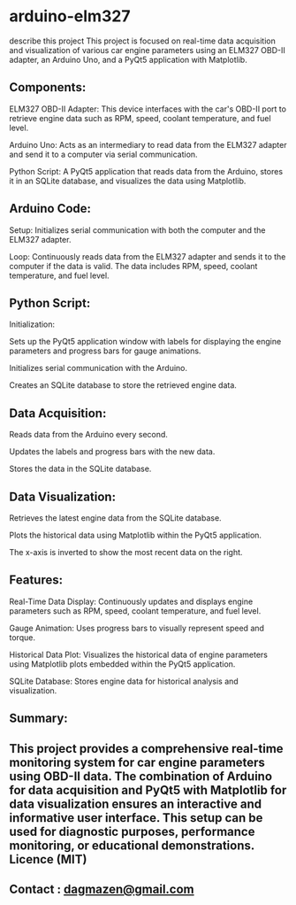 # arduino-elm327
describe this project This project is focused on real-time data acquisition and visualization of various car engine parameters using an ELM327 OBD-II adapter, an Arduino Uno, and a PyQt5 application with Matplotlib.

Components:
--
ELM327 OBD-II Adapter: This device interfaces with the car's OBD-II port to retrieve engine data such as RPM, speed, coolant temperature, and fuel level.

Arduino Uno: Acts as an intermediary to read data from the ELM327 adapter and send it to a computer via serial communication.

Python Script: A PyQt5 application that reads data from the Arduino, stores it in an SQLite database, and visualizes the data using Matplotlib.

Arduino Code:
--

Setup: Initializes serial communication with both the computer and the ELM327 adapter.

Loop: Continuously reads data from the ELM327 adapter and sends it to the computer if the data is valid. The data includes RPM, speed, coolant temperature, and fuel level.

Python Script:
--
Initialization:

Sets up the PyQt5 application window with labels for displaying the engine parameters and progress bars for gauge animations.

Initializes serial communication with the Arduino.

Creates an SQLite database to store the retrieved engine data.

Data Acquisition:
--

Reads data from the Arduino every second.

Updates the labels and progress bars with the new data.

Stores the data in the SQLite database.

Data Visualization:
--

Retrieves the latest engine data from the SQLite database.

Plots the historical data using Matplotlib within the PyQt5 application.

The x-axis is inverted to show the most recent data on the right.

Features:
--
Real-Time Data Display: Continuously updates and displays engine parameters such as RPM, speed, coolant temperature, and fuel level.

Gauge Animation: Uses progress bars to visually represent speed and torque.

Historical Data Plot: Visualizes the historical data of engine parameters using Matplotlib plots embedded within the PyQt5 application.

SQLite Database: Stores engine data for historical analysis and visualization.

Summary:
--
This project provides a comprehensive real-time monitoring system for car engine parameters using OBD-II data. The combination of Arduino for data acquisition and PyQt5 with Matplotlib for data visualization ensures an interactive and informative user interface. This setup can be used for diagnostic purposes, performance monitoring, or educational demonstrations.
Licence (MIT)
--

Contact : dagmazen@gmail.com
--
